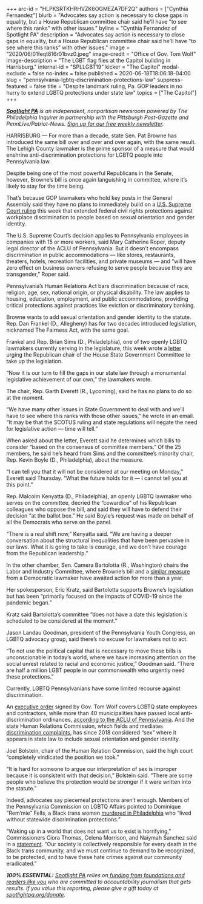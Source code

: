 +++
arc-id = "HLPKSRTKHRHVZK6OGMEZA7DF2Q"
authors = ["Cynthia Fernandez"]
blurb = "Advocates say action is necessary to close gaps in equality, but a House Republican committee chair said he'll have \"to see where this ranks” with other issues."
byline = "Cynthia Fernandez of Spotlight PA"
description = "Advocates say action is necessary to close gaps in equality, but a House Republican committee chair said he'll have \"to see where this ranks” with other issues."
image = "2020/06/01feqt816r01bvz0.jpeg"
image-credit = "Office of Gov. Tom Wolf"
image-description = "The LGBT flag flies at the Capitol building in Harrisburg."
internal-id = "SPLLGBT19"
kicker = "The Capitol"
modal-exclude = false
no-index = false
published = 2020-06-18T18:06:18-04:00
slug = "pennsylvania-lgbtq-discrimination-protections-law"
suppress-featured = false
title = "Despite landmark ruling, Pa. GOP leaders in no hurry to extend LGBTQ protections under state law"
topics = ["The Capitol"]
+++

<a href="https://lesspage.com/"><i><b>Spotlight PA</b></i></a><i> is an independent, nonpartisan newsroom powered by The Philadelphia Inquirer in partnership with the Pittsburgh Post-Gazette and PennLive/Patriot-News. </i><a href="https://lesspage.com/newsletters"><i>Sign up for our free weekly newsletter</i></a><i>.</i>

HARRISBURG — For more than a decade, state Sen. Pat Browne has introduced the same bill over and over and over again, with the same result. The Lehigh County lawmaker is the prime sponsor of a measure that would enshrine anti-discrimination protections for LGBTQ people into Pennsylvania law.

Despite being one of the most powerful Republicans in the Senate, however, Browne’s bill is once again languishing in committee, where it’s likely to stay for the time being.

That’s because GOP lawmakers who hold key posts in the General Assembly said they have no plans to immediately build on a <a href="https://www.inquirer.com/news/supreme-court-decision-lgbtq-discrimination-workers-pennsylvania-new-jersey-20200615.html">U.S. Supreme Court ruling</a> this week that extended federal civil rights protections against workplace discrimination to people based on sexual orientation and gender identity.

The U.S. Supreme Court’s decision applies to Pennsylvania employees in companies with 15 or more workers, said Mary Catherine Roper, deputy legal director of the ACLU of Pennsylvania. But it doesn’t encompass discrimination in public accommodations — like stores, restaurants, theaters, hotels, recreation facilities, and private museums — and “will have zero effect on business owners refusing to serve people because they are transgender,” Roper said.

Pennsylvania’s Human Relations Act bars discrimination because of race, religion, age, sex, national origin, or physical disability. The law applies to housing, education, employment, and public accommodations, providing critical protections against practices like eviction or discriminatory banking.

Browne wants to add sexual orientation and gender identity to the statute. Rep. Dan Frankel (D., Allegheny) has for two decades introduced legislation, nicknamed The Fairness Act, with the same goal.

<script src="https://lesspage.com/embed.js" async></script><div data-spl-embed-version="1" data-spl-src="https://lesspage.com/embeds/donate/"></div>


Frankel and Rep. Brian Sims (D., Philadelphia), one of two openly LGBTQ lawmakers currently serving in the legislature, this week wrote a <a href="https://www.pahouse.com/InTheNews/NewsRelease/?id=115389">letter</a> urging the Republican chair of the House State Government Committee to take up the legislation.

“Now it is our turn to fill the gaps in our state law through a monumental legislative achievement of our own,” the lawmakers wrote.

The chair, Rep. Garth Everett (R., Lycoming), said he has no plans to do so at the moment.

“We have many other issues in State Government to deal with and we’ll have to see where this ranks with those other issues,” he wrote in an email. “It may be that the SCOTUS ruling and state regulations will negate the need for legislative action — time will tell.”

When asked about the letter, Everett said he determines which bills to consider “based on the consensus of committee members.” Of the 25 members, he said he’s heard from Sims and the committee’s minority chair, Rep. Kevin Boyle (D., Philadelphia), about the measure.

“I can tell you that it will not be considered at our meeting on Monday,” Everett said Thursday. “What the future holds for it — I cannot tell you at this point.”

Rep. Malcolm Kenyatta (D., Philadelphia), an openly LGBTQ lawmaker who serves on the committee, decried the “cowardice” of his Republican colleagues who oppose the bill, and said they will have to defend their decision “at the ballot box.” He said Boyle’s request was made on behalf of all the Democrats who serve on the panel.

“There is a real shift now,” Kenyatta said. “We are having a deeper conversation about the structural inequalities that have been pervasive in our laws. What it is going to take is courage, and we don’t have courage from the Republican leadership.”

In the other chamber, Sen. Camera Bartolotta (R., Washington) chairs the Labor and Industry Committee, where Browne’s bill and a <a href="https://www.legis.state.pa.us/cfdocs/billinfo/billinfo.cfm?syear=2019&sind=0&body=S&type=B&bn=0614">similar measure</a> from a Democratic lawmaker have awaited action for more than a year.

Her spokesperson, Eric Kratz, said Bartolotta supports Browne’s legislation but has been “primarily focused on the impacts of COVID-19 since the pandemic began.”

Kratz said Bartolotta’s committee “does not have a date this legislation is scheduled to be considered at the moment.”

Jason Landau Goodman, president of the Pennsylvania Youth Congress, an LGBTQ advocacy group, said there’s no excuse for lawmakers not to act.

“To not use the political capital that is necessary to move these bills is unconscionable in today’s world, where we have increasing attention on the social unrest related to racial and economic justice,” Goodman said. “There are half a million LGBT people in our commonwealth who urgently need these protections.”

Currently, LGBTQ Pennsylvanians have some limited recourse against discrimination.

An <a href="https://www.governor.pa.gov/newsroom/with-legislation-stalled-governor-wolf-expands-non-discrimination-protections-for-state-workers-contractors/">executive order</a> signed by Gov. Tom Wolf covers LGBTQ state employees and contractors, while more than 40 municipalities have passed local anti-discrimination ordinances, <a href="https://www.aclupa.org/en/issues/lgbqt-equality">according to the ACLU of Pennsylvania</a>. And the state Human Relations Commission, which fields and mediates <a href="https://web.archive.org/web/20210928192147/https://www.phrc.pa.gov/File-A-Complaint/Pages/About-Filing-A-Complaint.aspx">discrimination complaints</a>, has since 2018 considered “sex” where it appears in state law to include sexual orientation and gender identity.

<script src="https://lesspage.com/embed.js" async></script><div data-spl-embed-version="1" data-spl-src="https://lesspage.com/embeds/newsletter/"></div>


Joel Bolstein, chair of the Human Relation Commission, said the high court “completely vindicated the position we took.”

“It is hard for someone to argue our interpretation of sex is improper because it is consistent with that decision,” Bolstein said. “There are some people who believe the protection would be stronger if it were written into the statute.”

Indeed, advocates say piecemeal protections aren’t enough. Members of the Pennsylvania Commission on LGBTQ Affairs pointed to Dominique “Rem’mie” Fells, a Black trans woman <a href="https://www.inquirer.com/news/philadelphia-transgender-woman-murder-dominique-remmie-fells-schuylkill-20200612.html">murdered in Philadelphia</a> who “lived without statewide discrimination protections.”

“Waking up in a world that does not want us to exist is horrifying,” Commissioners Ciora Thomas, Celena Morrison, and Naiymah Sanchez said in a <a href="https://www.governor.pa.gov/newsroom/pennsylvania-commission-on-lgbtq-affairs-releases-statement-on-death-of-dominique-remmie-fells/">statement</a>. “Our society is collectively responsible for every death in the Black trans community, and we must continue to demand to be recognized, to be protected, and to have these hate crimes against our community eradicated.”

<i><b>100% ESSENTIAL:</b></i> <a href="https://lesspage.com/"><i>Spotlight PA</i></a><i> relies on</i><a href="https://lesspage.com/support"><i> funding from foundations and readers like you</i></a><i> who are committed to accountability journalism that gets results. If you value this reporting, please give a gift today at </i><a href="http://spotlightpa.org/donate"><i>spotlightpa.org/donate</i></a><i>.</i>
